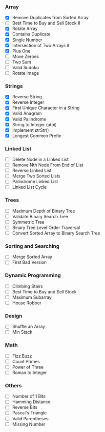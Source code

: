 ### Array
- [x] Remove Duplicates from Sorted Array
- [ ] Best Time to Buy and Sell Stock II
- [x] Rotate Array
- [x] Contains Duplicate
- [x] Single Number
- [x] Intersection of Two Arrays II
- [x] Plus One
- [ ] Move Zeroes
- [ ] Two Sum
- [ ] Valid Sudoku
- [ ] Rotate Image

### Strings
- [x] Reverse String
- [x] Reverse Integer
- [x] First Unique Character in a String
- [x] Valid Anagram
- [x] Valid Palindrome
- [x] String to Integer (atoi)
- [x] Implement strStr()
- [x] Longest Common Prefix

### Linked List
- [ ] Delete Node in a Linked List
- [ ] Remove Nth Node From End of List
- [ ] Reverse Linked List
- [ ] Merge Two Sorted Lists
- [ ] Palindrome Linked List
- [ ] Linked List Cycle

### Trees
- [ ] Maximum Depth of Binary Tree
- [ ] Validate Binary Search Tree
- [ ] Symmetric Tree
- [ ] Binary Tree Level Order Traversal
- [ ] Convert Sorted Array to Binary Search Tree

### Sorting and Searching
- [ ] Merge Sorted Array
- [ ] First Bad Version

### Dynamic Programming
- [ ] Climbing Stairs
- [ ] Best Time to Buy and Sell Stock
- [ ] Maximum Subarray
- [ ] House Robber

### Design
- [ ] Shuffle an Array
- [ ] Min Stack

### Math
- [ ] Fizz Buzz
- [ ] Count Primes
- [ ] Power of Three
- [ ] Roman to Integer

### Others
- [ ] Number of 1 Bits
- [ ] Hamming Distance
- [ ] Reverse Bits
- [ ] Pascal's Triangle
- [ ] Valid Parentheses
- [ ] Missing Number

